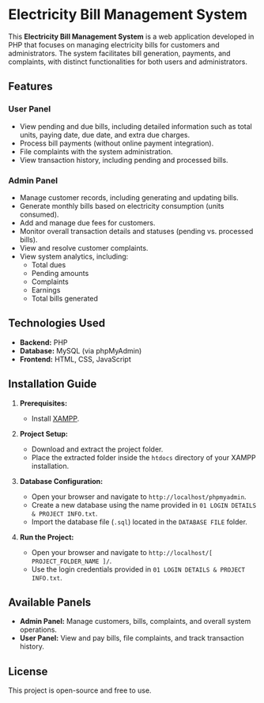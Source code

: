
# Electricity Bill Management System  

This **Electricity Bill Management System** is a web application developed in PHP that focuses on managing electricity bills for customers and administrators. The system facilitates bill generation, payments, and complaints, with distinct functionalities for both users and administrators.  

## Features  

### User Panel  
- View pending and due bills, including detailed information such as total units, paying date, due date, and extra due charges.  
- Process bill payments (without online payment integration).  
- File complaints with the system administration.  
- View transaction history, including pending and processed bills.  

### Admin Panel  
- Manage customer records, including generating and updating bills.  
- Generate monthly bills based on electricity consumption (units consumed).  
- Add and manage due fees for customers.  
- Monitor overall transaction details and statuses (pending vs. processed bills).  
- View and resolve customer complaints.  
- View system analytics, including:  
  - Total dues  
  - Pending amounts  
  - Complaints  
  - Earnings  
  - Total bills generated  

## Technologies Used  
- **Backend:** PHP  
- **Database:** MySQL (via phpMyAdmin)  
- **Frontend:** HTML, CSS, JavaScript  

## Installation Guide  

1. **Prerequisites:**  
   - Install [XAMPP](https://www.apachefriends.org/index.html).  

2. **Project Setup:**  
   - Download and extract the project folder.  
   - Place the extracted folder inside the `htdocs` directory of your XAMPP installation.  

3. **Database Configuration:**  
   - Open your browser and navigate to `http://localhost/phpmyadmin`.  
   - Create a new database using the name provided in `01 LOGIN DETAILS & PROJECT INFO.txt`.  
   - Import the database file (`.sql`) located in the `DATABASE FILE` folder.  

4. **Run the Project:**  
   - Open your browser and navigate to `http://localhost/[ PROJECT_FOLDER_NAME ]/`.  
   - Use the login credentials provided in `01 LOGIN DETAILS & PROJECT INFO.txt`.  

## Available Panels  
- **Admin Panel:** Manage customers, bills, complaints, and overall system operations.  
- **User Panel:** View and pay bills, file complaints, and track transaction history.  

## License  
This project is open-source and free to use.  
